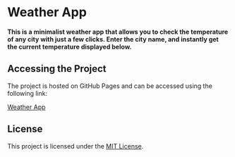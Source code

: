 # Weather App

**This is a minimalist weather app that allows you to check the temperature of any city with just a few clicks. Enter the city name, and instantly get the current temperature displayed below.**

## Accessing the Project

The project is hosted on GitHub Pages and can be accessed using the following link:

[Weather App](https://vladboj.github.io/weather-app/)

## License

This project is licensed under the [MIT License](LICENSE).

